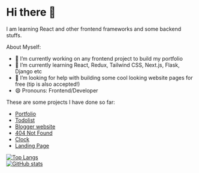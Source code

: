 # Hi there 👋

I am learning React and other frontend frameworks and some backend stuffs.

About Myself:
- 🔭 I’m currently working on any frontend project to build my portfolio
- 🌱 I’m currently learning React, Redux, Tailwind CSS, Next.js, Flask, Django etc
- 🤔 I’m looking for help with building some cool looking website pages for free (tip is also accepted!)
- 😄 Pronouns: Frontend/Developer


These are some projects I have done so far:
- [Portfolio](https://ecmcode.github.io/portfolio/)
- [Todolist](https://ecmcode.github.io/todolist/)
- [Blogger website](https://ecmcode.github.io/blogger/)
- [404 Not Found](https://ecmcode.github.io/404/)
- [Clock](https://ecmcode.github.io/clock/)
- [Landing Page](https://ecmcode.github.io/landing-page/)

[![Top Langs](https://github-readme-stats.vercel.app/api/top-langs/?username=ecmCode&layout=compact)](https://github.com/ecmCode/github-readme-stats)
<br />
[![GitHub stats](https://github-readme-stats.vercel.app/api?username=ecmCode)](https://github.com/ecmCode/github-readme-stats)


<!--
**ecmCode/ecmCode** is a ✨ _special_ ✨ repository because its `README.md` (this file) appears on your GitHub profile.

Here are some ideas to get you started:

- 🔭 I’m currently working on ...
- 🌱 I’m currently learning ...
- 👯 I’m looking to collaborate on ...
- 🤔 I’m looking for help with ...
- 💬 Ask me about ...
- 📫 How to reach me: ...
- 😄 Pronouns: ...
- ⚡ Fun fact: ...
-->
